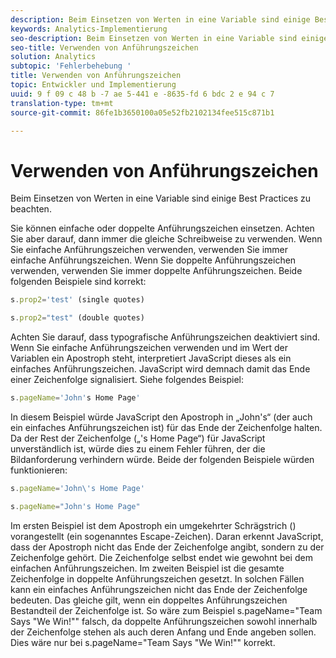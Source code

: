 ```yaml
---
description: Beim Einsetzen von Werten in eine Variable sind einige Best Practices zu beachten.
keywords: Analytics-Implementierung
seo-description: Beim Einsetzen von Werten in eine Variable sind einige Best Practices zu beachten.
seo-title: Verwenden von Anführungszeichen
solution: Analytics
subtopic: 'Fehlerbehebung '
title: Verwenden von Anführungszeichen
topic: Entwickler und Implementierung
uuid: 9 f 09 c 48 b -7 ae 5-441 e -8635-fd 6 bdc 2 e 94 c 7
translation-type: tm+mt
source-git-commit: 86fe1b3650100a05e52fb2102134fee515c871b1

---
```



# Verwenden von Anführungszeichen

Beim Einsetzen von Werten in eine Variable sind einige Best Practices zu beachten.

Sie können einfache oder doppelte Anführungszeichen einsetzen. Achten Sie aber darauf, dann immer die gleiche Schreibweise zu verwenden. Wenn Sie einfache Anführungszeichen verwenden, verwenden Sie immer einfache Anführungszeichen. Wenn Sie doppelte Anführungszeichen verwenden, verwenden Sie immer doppelte Anführungszeichen. Beide folgenden Beispiele sind korrekt:

```js
s.prop2='test' (single quotes)
```

```js
s.prop2="test" (double quotes)
```

Achten Sie darauf, dass typografische Anführungszeichen deaktiviert sind. Wenn Sie einfache Anführungszeichen verwenden und im Wert der Variablen ein Apostroph steht, interpretiert JavaScript dieses als ein einfaches Anführungszeichen. JavaScript wird demnach damit das Ende einer Zeichenfolge signalisiert. Siehe folgendes Beispiel:

```js
s.pageName='John's Home Page'
```

In diesem Beispiel würde JavaScript den Apostroph in „John's“ (der auch ein einfaches Anführungszeichen ist) für das Ende der Zeichenfolge halten. Da der Rest der Zeichenfolge („'s Home Page“) für JavaScript unverständlich ist, würde dies zu einem Fehler führen, der die Bildanforderung verhindern würde. Beide der folgenden Beispiele würden funktionieren:

```js
s.pageName='John\'s Home Page'
```

```js
s.pageName="John's Home Page"
```

Im ersten Beispiel ist dem Apostroph ein umgekehrter Schrägstrich (\) vorangestellt (ein sogenanntes Escape-Zeichen). Daran erkennt JavaScript, dass der Apostroph nicht das Ende der Zeichenfolge angibt, sondern zu der Zeichenfolge gehört. Die Zeichenfolge selbst endet wie gewohnt bei dem einfachen Anführungszeichen. Im zweiten Beispiel ist die gesamte Zeichenfolge in doppelte Anführungszeichen gesetzt. In solchen Fällen kann ein einfaches Anführungszeichen nicht das Ende der Zeichenfolge bedeuten. Das gleiche gilt, wenn ein doppeltes Anführungszeichen Bestandteil der Zeichenfolge ist. So wäre zum Beispiel s.pageName="Team Says "We Win!"" falsch, da doppelte Anführungszeichen sowohl innerhalb der Zeichenfolge stehen als auch deren Anfang und Ende angeben sollen. Dies wäre nur bei s.pageName="Team Says \"We Win!\"" korrekt.
